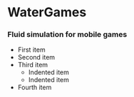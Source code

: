 # WaterGames
### Fluid simulation for mobile games 


- First item
- Second item
- Third item
    - Indented item
    - Indented item
- Fourth item
